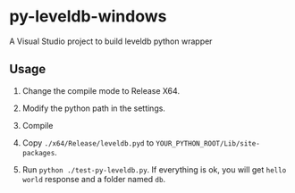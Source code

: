 # py-leveldb-windows
A Visual Studio project to build leveldb python wrapper

## Usage
1. Change the compile mode to Release X64.

2. Modify the python path in the settings.

3. Compile

4. Copy `./x64/Release/leveldb.pyd` to `YOUR_PYTHON_ROOT/Lib/site-packages`.

5. Run `python ./test-py-leveldb.py`. If everything is ok, you will get `hello world` response and a folder named `db`.
